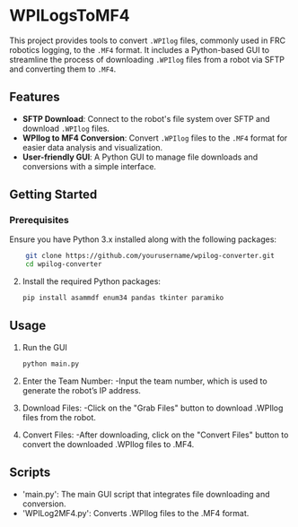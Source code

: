 # WPILogsToMF4

This project provides tools to convert `.WPIlog` files, commonly used in FRC robotics logging, to the `.MF4` format. It includes a Python-based GUI to streamline the process of downloading `.WPIlog` files from a robot via SFTP and converting them to `.MF4`.

## Features

- **SFTP Download**: Connect to the robot's file system over SFTP and download `.WPIlog` files.
- **WPIlog to MF4 Conversion**: Convert `.WPIlog` files to the `.MF4` format for easier data analysis and visualization.
- **User-friendly GUI**: A Python GUI to manage file downloads and conversions with a simple interface.

## Getting Started

### Prerequisites

Ensure you have Python 3.x installed along with the following packages:

```bash
    git clone https://github.com/yourusername/wpilog-converter.git
    cd wpilog-converter
```

2. Install the required Python packages:
    ```bash
    pip install asammdf enum34 pandas tkinter paramiko
    ```

## Usage

1. Run the GUI
    ```bash
    python main.py
    ```

2. Enter the Team Number:
-Input the team number, which is used to generate the robot’s IP address.

3. Download Files:
-Click on the "Grab Files" button to download .WPIlog files from the robot.

4. Convert Files:
-After downloading, click on the "Convert Files" button to convert the downloaded .WPIlog files to .MF4.

## Scripts
- 'main.py': The main GUI script that integrates file downloading and conversion.
- 'WPILog2MF4.py': Converts .WPIlog files to the .MF4 format.